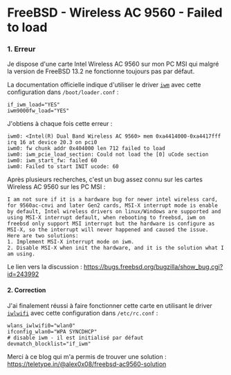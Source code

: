 FreeBSD - Wireless AC 9560 - Failed to load
===

### 1. Erreur

Je dispose d'une carte Intel Wireless AC 9560 sur mon PC MSI qui malgré la version de FreeBSD 13.2 ne fonctionne toujours pas par défaut.

La documentation officielle indique d'utiliser le driver [`iwm`](https://man.freebsd.org/cgi/man.cgi?query=if_iwm&sektion=4) avec cette configuration dans `/boot/loader.conf` :
```shell
if_iwm_load="YES"
iwm9000fw_load="YES"
```

J'obtiens à chaque fois cette erreur :
```shell
iwm0: <Intel(R) Dual Band Wireless AC 9560> mem 0xa4414000-0xa4417fff irq 16 at device 20.3 on pci0
iwm0: fw chunk addr 0x404000 len 712 failed to load
iwm0: iwm_pcie_load_section: Could not load the [0] uCode section
iwm0: iwm_start_fw: failed 60
iwm0: Failed to start INIT ucode: 60
```

Après plusieurs recherches, c'est un bug assez connu sur les cartes Wireless AC 9560 sur les PC MSI :
```
I am not sure if it is a hardware bug for newer intel wireless card, for 9560ac-cnvi and later Gen2 cards, MSI-X interrupt mode is enable by default, Intel wireless drivers on linux/Windows are supported and using MSI-X interrupt default, when rebooting to freebsd, iwm on freebsd only support MSI interrupt but the hardware is configure as MSI-X, so the interrupt will never happened and caused the issue.
Here are two solutions:
1. Implement MSI-X interrupt mode on iwm.
2. Disable MSI-X when init the hardware, and it is the solution what I am using.
```

Le lien vers la discussion : https://bugs.freebsd.org/bugzilla/show_bug.cgi?id=243992

#### 2. Correction

J'ai finalement réussi à faire fonctionner cette carte en utilisant le driver [`iwlwifi`](https://wiki.freebsd.org/WiFi/Iwlwifi) avec cette configuration dans `/etc/rc.conf` :
```shell
wlans_iwlwifi0="wlan0"
ifconfig_wlan0="WPA SYNCDHCP"
# disable iwm - il est initialisé par défaut
devmatch_blocklist="if_iwm"
```

Merci à ce blog qui m'a permis de trouver une solution : https://teletype.in/@alex0x08/freebsd-ac9560-solution